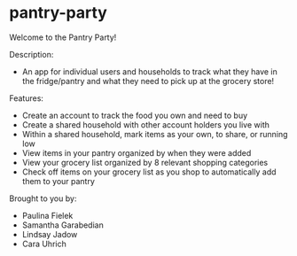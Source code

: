 # pantry-party

Welcome to the Pantry Party! 

Description: 
- An app for individual users and households to track what they have in the fridge/pantry and what they need to pick up at the grocery store! 

Features: 
- Create an account to track the food you own and need to buy
- Create a shared household with other account holders you live with
- Within a shared household, mark items as your own, to share, or running low
- View items in your pantry organized by when they were added
- View your grocery list organized by 8 relevant shopping categories
- Check off items on your grocery list as you shop to automatically add them to your pantry

Brought to you by: 
- Paulina Fielek
- Samantha Garabedian
- Lindsay Jadow
- Cara Uhrich
